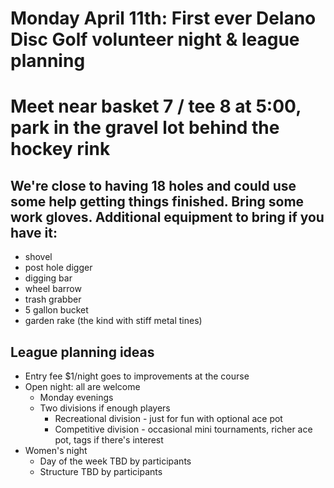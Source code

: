 # Monday April 11th: First ever Delano Disc Golf volunteer night & league planning
# Meet near basket 7 / tee 8 at 5:00, park in the gravel lot behind the hockey rink

## We're close to having 18 holes and could use some help getting things finished. Bring some work gloves. Additional equipment to bring if you have it:

* shovel
* post hole digger
* digging bar
* wheel barrow
* trash grabber
* 5 gallon bucket
* garden rake (the kind with stiff metal tines)

## League planning ideas

* Entry fee $1/night goes to improvements at the course
* Open night: all are welcome
  * Monday evenings
  * Two divisions if enough players
    * Recreational division - just for fun with optional ace pot
    * Competitive division - occasional mini tournaments, richer ace pot, tags if there's interest
* Women's night
  * Day of the week TBD by participants
  * Structure TBD by participants
